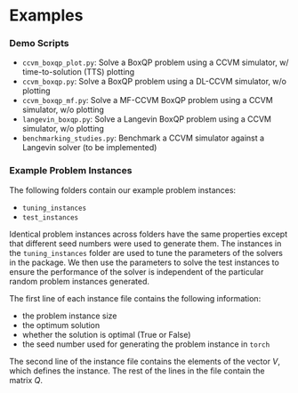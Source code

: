 # Examples

### Demo Scripts

- `ccvm_boxqp_plot.py`: Solve a BoxQP problem using a CCVM simulator, w/ time-to-solution (TTS) plotting
- `ccvm_boxqp.py`: Solve a BoxQP problem using a DL-CCVM simulator, w/o plotting
- `ccvm_boxqp_mf.py`: Solve a MF-CCVM BoxQP problem using a CCVM simulator, w/o plotting
- `langevin_boxqp.py`: Solve a Langevin BoxQP problem using a CCVM simulator, w/o plotting
- `benchmarking_studies.py`: Benchmark a CCVM simulator against a Langevin solver (to be implemented)

### Example Problem Instances

The following folders contain our example problem instances:
- `tuning_instances`
- `test_instances`

Identical problem instances across folders have the same properties except that different seed numbers were used to generate them. The instances in the `tuning_instances` folder are used to tune the parameters of the solvers in the package. We then use the parameters to solve the test instances to ensure the performance of the solver is independent of the particular random problem instances generated.

The first line of each instance file contains the following information:
- the problem instance size
- the optimum solution
- whether the solution is optimal (True or False)
- the seed number used for generating the problem instance in `torch`

The second line of the instance file contains the elements of the vector $V$, which defines the instance. The rest of the lines in the file contain the matrix $Q$.